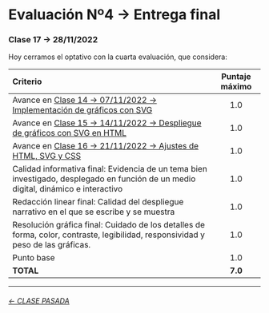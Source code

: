 # Evaluación Nº4 → Entrega final

###  Clase 17 → 28/11/2022

Hoy cerramos el optativo con la cuarta evaluación, que considera:

| Criterio | Puntaje máximo |
|:---------|:---------------:|
| Avance en [Clase 14 → 07/11/2022 → Implementación de gráficos con SVG](https://github.com/profesorfaco/dno075-2022-2/tree/main/clase-14) | 1.0 |
| Avance en [Clase 15 → 14/11/2022 → Despliegue de gráficos con SVG en HTML](https://github.com/profesorfaco/dno075-2022-2/tree/main/clase-15) | 1.0 |
| Avance en [Clase 16 → 21/11/2022 → Ajustes de HTML, SVG y CSS](https://github.com/profesorfaco/dno075-2022-2/tree/main/clase-16) | 1.0 |
| Calidad informativa final: Evidencia de un tema bien investigado, desplegado en función de un medio digital, dinámico e interactivo | 1.0 |
| Redacción linear final: Calidad del despliegue narrativo en el que se escribe y se muestra | 1.0 |
| Resolución gráfica final: Cuidado de los detalles de forma, color, contraste, legibilidad, responsividad y peso de las gráficas. | 1.0 |
| Punto base | 1.0 |
| **TOTAL** | **7.0** |

- - - - - - - - - - -

###### [← CLASE PASADA](https://github.com/profesorfaco/dno075-2022-2/tree/main/clase-16)

